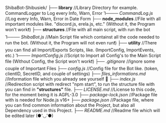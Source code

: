 ShibaBot-Shibusiek/
├── **library** //Library Directory for example. CommandLogger to Log every Info, Warn, Error
⅂──── *CommandLog.js* //Log every Info, Warn, Error in Date Form
├── **node_modules**  //File with all important modules like. "discord.js, erela.js, etc." (Without it, the Program won't work❗)
├── **structures** //File with all main script, with run the bot
⅂──── *ShibaBot.js* //Main Script file which containst all the code needed to run the bot. (Without it, the Program will not even run❗) 
├── **utility** //There you can find all Import/Exports Scripts, like. (ImportConfig, ImportEvents, etc.)
⅂──── *ImportConfig.js* //Script to Import all Config's to the Main Script file (Without Config, the Script won't work❗)
├── *.gitignore* //Ignore some couple of Important Files
├── *config.js* //Config file for the Bot like. (token, clientID, SecretID, and couple of settings)
├── *files_informations.md* //Information file which you already see yourself 👀
├── *index.js* //Redirection script with redirect "npm start", to run the structure file with you can find in **"structures"** file.
├── *LICENSE.md* //License to this code, for the moment being it is AGPL-3.0
├── *package-lock.json* //Package file with is needed for Node.js v16+
├── *package.json* //Package file, where you can find common information about the Project, but also all Dependency used in this Project.
├── *README.md* //Readme file which will be edited later (●'◡'●)